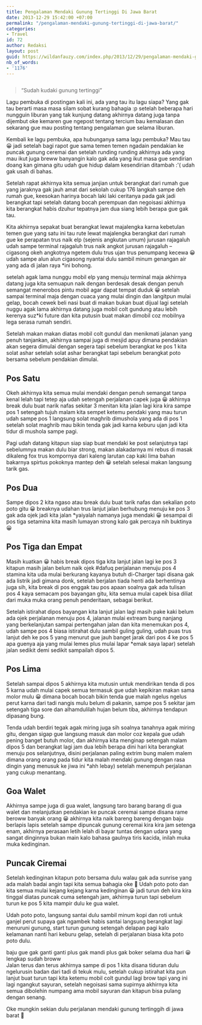 ```yaml
---
title: Pengalaman Mendaki Gunung Tertinggi Di Jawa Barat
date: 2013-12-29 15:42:00 +07:00
permalink: "/pengalaman-mendaki-gunung-tertinggi-di-jawa-barat/"
categories:
- Travel
id: 72
author: Redaksi
layout: post
guid: https://wildanfauzy.com/index.php/2013/12/29/pengalaman-mendaki-gunung-tertinggi-di-jawa-barat/
nb_of_words:
- '1176'
---
```


<figure class="wp-block-image size-large"><img src="https://wildanfauzyart.files.wordpress.com/2013/12/0f2c9-luca-bravo.jpg?w=768" alt="" data-recalc-dims="1" /></figure> 

<blockquote class="wp-block-quote">
  <p>
    “Sudah kudaki gunung tertinggi”
  </p>
</blockquote>

Lagu pembuka di postingan kali ini, ada yang tau itu lagu siapa? Yang gak tau berarti masa masa silam sobat kurang bahagia :p setelah beberapa hari nungguin liburan yang tak kunjung datang akhirnya datang juga tanpa dijembut oke kemaren gue ngepost tentang tercium bau kemalasan dan sekarang gue mau posting tentang pengalaman gue selama liburan.

Kembali ke lagu pembuka, apa hubunganya sama lagu pembuka? Mau tau 😀 jadi setelah bagi rapot gue sama temen temen ngadain pendakian ke puncak gunung ceremai dan setelah runding runding akhirnya ada yang mau ikut juga breww banyangin kalo gak ada yang ikut masa gue sendirian doang kan gimana gitu udah gue hidup dalam kesendirian ditambah :'( udah gak usah di bahas.

Setelah rapat akhirnya kita semua janjian untuk berangkat dari rumah gue yang jaraknya gak jauh amat dari sekolah cukup 176 langkah sampe deh rumah gue, keesokan harinya bocah laki laki ceritanya pada gak jadi berangkat tapi setelah datang bocah perempuan dan negoisasi akhirnya kita berangkat habis dzuhur tepatnya jam dua siang lebih berapa gue gak tau.

Kita akhirnya sepakat buat berangkat lewat majalengka karna kebetulan temen gue yang satu ini tau rute lewat majalengka berangkat dari rumah gue ke perapatan trus naik elp (sejenis angkutan umum) jurusan rajagaluh udah sampe terminal rajagaluh trus naik angkot jurusan rajagaluh – cigasong okeh angkotnya ngetem dulu trus ujan trus penumpang kecewa 😀 udah sampe alun alun cigasong nyantai dulu sambil minum genangan air yang ada di jalan raya *ini bohong.

setelah agak lama nunggu mobil elp yang menuju terminal maja akhirnya datang juga kita semuapun naik dengan berdesak desak dengan penuh semangat menerobos pintu mobil agar dapat tempat duduk 😀 setelah sampai terminal maja dengan cuaca yang mulai dingin dan langitpun mulai gelap, bocah cewek beli nasi buat di makan bukan buat dijual lagi setelah nuggu agak lama akhirnya datang juga mobil colt gundung atau lebih kerenya suz*ki future dan kita putusin buat makan dimobil coz mobilnya lega serasa rumah sendiri.

Setelah makan makan diatas mobil colt gundul dan menikmati jalanan yang penuh tanjankan, akhirnya sampai juga di mesjid apuy dimana pendakian akan segera dimulai dengan segera tapi sebelum berangkat ke pos 1 kita solat ashar setelah solat ashar berangkat tapi sebelum berangkat poto bersama sebelum pendakian dimulai.

## Pos Satu

Okeh akhirnya kita semua mulai mendaki dengan penuh semangat tanpa kenal lelah tapi tetep aja udah setengah perjalanan capek juga 😀 akhirnya break dulu buat narik nafas sekitar 3 menitan kita jalan lagi kira kira sampe pos 1 setengah tujuh malam kita sempet ketemu pendaki yang mau turun udah sampe pos 1 langsung solat maghrib dimushola yang ada di pos 1 setelah solat maghrib mau bikin tenda gak jadi karna keburu ujan jadi kita tidur di mushola sampe pagi.

Pagi udah datang kitapun siap siap buat mendaki ke post selanjutnya tapi sebelumnya makan dulu biar strong, makan alakadarnya mi rebus di masak dikaleng fox trus kompornya dari kaleng larutan cap kaki lima bahan bakarnya spirtus pokoknya mantep deh 😀 setelah selesai makan langsung tarik gas.

## Pos Dua

Sampe dipos 2 kita ngaso atau break dulu buat tarik nafas dan sekalian poto poto gitu 😀 breaknya udahan trus lanjut jalan berhubung menuju ke pos 3 gak ada ojek jadi kita jalan *yaiyalah namanya juga mendaki 😀 sesampai di pos tiga setamina kita masih lumayan strong kalo gak percaya nih buktinya 😀

## Pos Tiga dan Empat

Masih kuatkan 😀 habis break dipos tiga kita lanjut jalan lagi ke pos 3 kitapun masih jalan belum naik ojek #dafuq perjalanan menuju pos 4 stamina kita uda mulai berkurang kayanya butuh di-Charger tapi disana gak ada listrik jadi gimana donk, setelah berjalan tiada henti ada berhentinya juga sih, kita break di pos enggak tau pos apaan soalnya gak ada tulisan pos 4 kaya semacam pos bayangan gitu, kita semua mulai capek bisa diliat dari muka muka orang penuh penderitaan, sebagai berikut.

Setelah istirahat dipos bayangan kita lanjut jalan lagi masih pake kaki belum ada ojek perjalanan menuju pos 4, jalanan mulai extream bung nanjang yang berkelanjutan sampai pertengahan jalan dan kita menemukan pos 4, udah sampe pos 4 biasa istirahat dulu sambil guling guling, udah puas trus lanjut deh ke pos 5 yang menurut gue jauh banget jarak dari pos 4 ke pos 5 apa guenya aja yang mulai lemes plus mulai lapar *emak saya lapar) setelah jalan sedikit demi sedikit sampailah dipos 5. 

## Pos Lima

Setelah sampai dipos 5 akhirnya kita mutusin untuk mendirikan tenda di pos 5 karna udah mulai capek semua termasuk gue udah kepikiran makan sama molor mulu 😀 dimana bocah bocah bikin tenda gue malah ngelus ngelus perut karna dari tadi nangis mulu belum di pakanin, sampe pos 5 sekitar jam setengah tiga sore dan alhamdulilah hujan belum tiba, akhirnya tendapun dipasang bung.

Tenda udah berdiri tegak agak miring juga sih soalnya tanahnya agak miring gitu, dengan sigap gue langsung masuk dan molor coz kepala gue udah pening banget butuh molor, dan akhirnya kita menginap setengah malam dipos 5 dan berangkat lagi jam dua lebih berapa dini hari kita berangkat menuju pos selanjutnya, disini perjalanan paling extrim bung malem malem dimana orang orang pada tidur kita malah mendaki gunung dengan rasa dingin yang menusuk ke jiwa ini *ahh lebay) setelah menempuh perjalanan yang cukup menantang. 

## Goa Walet

Akhirnya sampe juga di gua walet, langsung taro barang barang di gua walet dan melanjutkan pendakian ke puncak ceremai sampe disana rame beroww banyak orang 😀 akhirnya kita naik bareng bareng dengan baju berlapis lapis setelah sampe dipuncak gunung ceremai kira kira jam setenga enam, akhirnya perasaan letih lelah di bayar tuntas dengan udara yang sangat dinginnya bukan main kalo bahasa gaulnya tiris kacida, inilah muka muka kedinginan.

## Puncak Ciremai

Setelah kedinginan kitapun poto bersama dulu walau gak ada sunrise yang ada malah badai angin tapi kita semua bahagia oke 🙂 Udah poto poto dan kita semua mulai kejang kejang karna kedinginan 😀 jadi turun deh kira kira tinggal diatas puncak cuma setengah jam, akhirnya turun tapi sebelum turun ke pos 5 kita mampir dulu ke gua walet.

Udah poto poto, langsung santai dulu sambil minum kopi dan roti untuk ganjel perut supaya gak ngambek habis santai langsung berangkat lagi menuruni gunung, start turun gunung setengah delapan pagi kalo kelamanan nanti hari keburu gelap, setelah di perjalanan biasa kita poto poto dulu.

baju gue gak ganti ganti plus gak mandi plus gak boker selama dua hari 😀 lengkap sudah broww  
Jalan terus dan terus akhirnya sampe di pos 1 kita disana tiduran dulu ngelurusin badan dari tadi di tekuk mulu, setelah cukup istirahat kita pun lanjut buat turun tapi kita ketemu mobil colt gundul lagi brow tapi yang ini lagi ngangkut sayuran, setelah negoisasi sama supirnya akhirnya kita semua dibolehin numpang ama mobil sayuran dan kitapun bisa pulang dengan senang.

Oke mungkin sekian dulu perjalanan mendaki gunung tertinggih di jawa barat 🙂